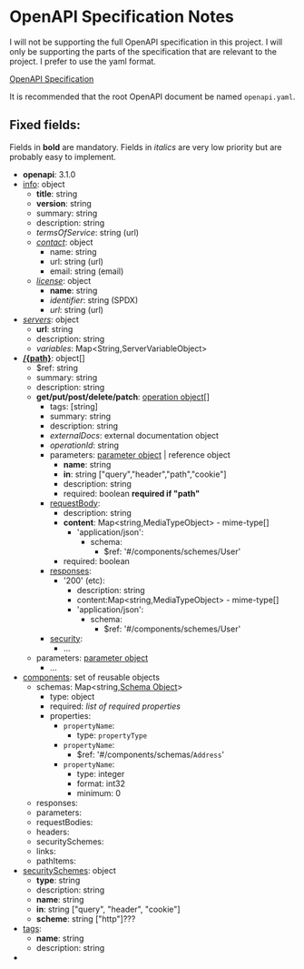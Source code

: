 # OpenAPI Specification Notes

I will not be supporting the full OpenAPI specification in this project. I will only be supporting the parts of the specification that are relevant to the project. I prefer to use the yaml format.

[OpenAPI Specification](https://spec.openapis.org/oas/latest.html#openapi-specification)

It is recommended that the root OpenAPI document be named `openapi.yaml`.

## Fixed fields:

Fields in **bold** are mandatory. Fields in *italics* are very low priority but are probably easy to implement.

- **openapi**: 3.1.0
- [info](https://spec.openapis.org/oas/latest.html#info-object): object
  - **title**: string
  - **version**: string
  - summary: string
  - description: string
  - _termsOfService_: string (url)
  - _[contact](https://spec.openapis.org/oas/latest.html#contact-object)_: object
    - name: string
    - url: string (url)
    - email: string (email)
  - _[license](https://spec.openapis.org/oas/latest.html#license-object)_: object
    - **name**: string
    - _identifier_: string (SPDX)
    - _url_: string (url)
- _[servers](https://spec.openapis.org/oas/latest.html#server-object)_: object
  - **url**: string
  - description: string
  - _variables_: Map<String,ServerVariableObject>
- **[/{path}](https://spec.openapis.org/oas/latest.html#path-item-object)**: object[]
  - $ref: string
  - summary: string
  - description: string
  - **get/put/post/delete/patch**: [operation object](https://spec.openapis.org/oas/latest.html#operation-object)[]
    - tags: [string]
    - summary: string
    - description: string
    - _externalDocs_: external documentation object
    - _operationId_: string
    - parameters: [parameter object](https://spec.openapis.org/oas/latest.html#parameter-object) | reference object
      - **name**: string
      - **in**: string ["query","header","path","cookie"]
      - description: string
      - required: boolean **required if "path"**
    - [requestBody](https://spec.openapis.org/oas/latest.html#request-body-object):
      - description: string
      - **content**: Map<string,MediaTypeObject> - mime-type[]
        - 'application/json':
          - schema:
            - $ref: '#/components/schemes/User'
      - required: boolean
    - [responses](https://spec.openapis.org/oas/latest.html#operation-object):
      - '200' (etc):
        - description: string
        - content:Map<string,MediaTypeObject> - mime-type[]
        - 'application/json':
            - schema:
                - $ref: '#/components/schemes/User'
    - [security](https://spec.openapis.org/oas/latest.html#security-requirement-object):
      - ...
  - parameters: [parameter object](https://spec.openapis.org/oas/latest.html#parameter-object)
    - ...
- [components](https://spec.openapis.org/oas/latest.html#components-object): set of reusable objects
  - schemas: Map<string,[Schema Object](https://spec.openapis.org/oas/latest.html#schema-object)>
    - type: object
    - required: _list of required properties_
    - properties:
      - `propertyName`:
        - type: `propertyType`
      - `propertyName`:
        - $ref: '#/components/schemas/`Address`'
      - `propertyName`:
        - type: integer
        - format: int32
        - minimum: 0
  - responses:
  - parameters:
  - requestBodies:
  - headers:
  - securitySchemes:
  - links:
  - pathItems:
- [securitySchemes](https://spec.openapis.org/oas/latest.html#security-scheme-object): object
  - **type**: string
  - description: string
  - **name**: string
  - **in**: string ["query", "header", "cookie"]
  - **scheme**: string ["http"]???
- [tags](https://spec.openapis.org/oas/latest.html#tag-object):
  - **name**: string
  - description: string
- 